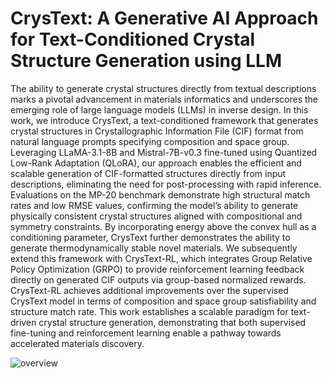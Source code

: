 # CrysText: A Generative AI Approach for Text-Conditioned Crystal Structure Generation using LLM 


The ability to generate crystal structures directly from textual descriptions marks a pivotal advancement in materials informatics and underscores the emerging role of large language models (LLMs) in inverse design. In this work, we introduce CrysText, a text-conditioned framework that generates crystal structures in Crystallographic Information File (CIF) format from natural language prompts specifying composition and space group. Leveraging LLaMA-3.1-8B and Mistral-7B-v0.3 fine-tuned using Quantized Low-Rank Adaptation (QLoRA), our approach enables the efficient and scalable generation of CIF-formatted structures directly from input descriptions, eliminating the need for post-processing with rapid inference. Evaluations on the MP-20 benchmark demonstrate high structural match rates and low RMSE values, confirming the model’s ability to generate physically consistent crystal structures aligned with compositional and symmetry constraints. By incorporating energy above the convex hull as a conditioning parameter, CrysText further demonstrates the ability to generate thermodynamically stable novel materials. We subsequently extend this framework with CrysText-RL, which integrates Group Relative Policy Optimization (GRPO) to provide reinforcement learning feedback directly on generated CIF outputs via group-based normalized rewards. CrysText-RL achieves additional improvements over the supervised CrysText model in terms of composition and space group satisfiability and structure match rate. This work establishes a scalable paradigm for text-driven crystal structure generation, demonstrating that both supervised fine-tuning and reinforcement learning enable a pathway towards accelerated materials discovery.

![overview](./images/crystext_CSP_final.gif)



